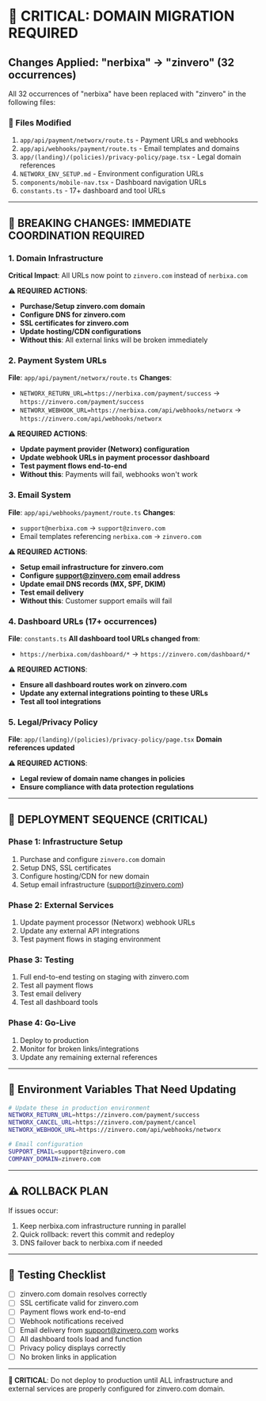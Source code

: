 # 🚨 CRITICAL: DOMAIN MIGRATION REQUIRED

## Changes Applied: "nerbixa" → "zinvero" (32 occurrences)

All 32 occurrences of "nerbixa" have been replaced with "zinvero" in the following files:

### 📁 Files Modified
1. `app/api/payment/networx/route.ts` - Payment URLs and webhooks
2. `app/api/webhooks/payment/route.ts` - Email templates and domains  
3. `app/(landing)/(policies)/privacy-policy/page.tsx` - Legal domain references
4. `NETWORX_ENV_SETUP.md` - Environment configuration URLs
5. `components/mobile-nav.tsx` - Dashboard navigation URLs
6. `constants.ts` - 17+ dashboard and tool URLs

---

## 🚨 BREAKING CHANGES: IMMEDIATE COORDINATION REQUIRED

### 1. **Domain Infrastructure** 
**Critical Impact**: All URLs now point to `zinvero.com` instead of `nerbixa.com`

**⚠️ REQUIRED ACTIONS**:
- **Purchase/Setup zinvero.com domain**
- **Configure DNS for zinvero.com** 
- **SSL certificates for zinvero.com**
- **Update hosting/CDN configurations**
- **Without this**: All external links will be broken immediately

### 2. **Payment System URLs**
**File**: `app/api/payment/networx/route.ts`
**Changes**:
- `NETWORX_RETURN_URL=https://nerbixa.com/payment/success` → `https://zinvero.com/payment/success`
- `NETWORX_WEBHOOK_URL=https://nerbixa.com/api/webhooks/networx` → `https://zinvero.com/api/webhooks/networx`

**⚠️ REQUIRED ACTIONS**:
- **Update payment provider (Networx) configuration**
- **Update webhook URLs in payment processor dashboard**
- **Test payment flows end-to-end**
- **Without this**: Payments will fail, webhooks won't work

### 3. **Email System**
**File**: `app/api/webhooks/payment/route.ts`
**Changes**:
- `support@nerbixa.com` → `support@zinvero.com`
- Email templates referencing `nerbixa.com` → `zinvero.com`

**⚠️ REQUIRED ACTIONS**:
- **Setup email infrastructure for zinvero.com**
- **Configure support@zinvero.com email address**
- **Update email DNS records (MX, SPF, DKIM)**
- **Test email delivery**
- **Without this**: Customer support emails will fail

### 4. **Dashboard URLs (17+ occurrences)**
**File**: `constants.ts`
**All dashboard tool URLs changed from**:
- `https://nerbixa.com/dashboard/*` → `https://zinvero.com/dashboard/*`

**⚠️ REQUIRED ACTIONS**:
- **Ensure all dashboard routes work on zinvero.com**
- **Update any external integrations pointing to these URLs**
- **Test all tool integrations**

### 5. **Legal/Privacy Policy**
**File**: `app/(landing)/(policies)/privacy-policy/page.tsx`
**Domain references updated**

**⚠️ REQUIRED ACTIONS**:
- **Legal review of domain name changes in policies**
- **Ensure compliance with data protection regulations**

---

## 🚦 DEPLOYMENT SEQUENCE (CRITICAL)

### Phase 1: Infrastructure Setup
1. Purchase and configure `zinvero.com` domain
2. Setup DNS, SSL certificates
3. Configure hosting/CDN for new domain
4. Setup email infrastructure (support@zinvero.com)

### Phase 2: External Services  
1. Update payment processor (Networx) webhook URLs
2. Update any external API integrations
3. Test payment flows in staging environment

### Phase 3: Testing
1. Full end-to-end testing on staging with zinvero.com
2. Test all payment flows
3. Test email delivery
4. Test all dashboard tools

### Phase 4: Go-Live
1. Deploy to production
2. Monitor for broken links/integrations
3. Update any remaining external references

---

## 🔧 Environment Variables That Need Updating

```bash
# Update these in production environment
NETWORX_RETURN_URL=https://zinvero.com/payment/success
NETWORX_CANCEL_URL=https://zinvero.com/payment/cancel  
NETWORX_WEBHOOK_URL=https://zinvero.com/api/webhooks/networx

# Email configuration
SUPPORT_EMAIL=support@zinvero.com
COMPANY_DOMAIN=zinvero.com
```

---

## ⚠️ ROLLBACK PLAN

If issues occur:
1. Keep nerbixa.com infrastructure running in parallel
2. Quick rollback: revert this commit and redeploy
3. DNS failover back to nerbixa.com if needed

---

## 🎯 Testing Checklist

- [ ] zinvero.com domain resolves correctly
- [ ] SSL certificate valid for zinvero.com
- [ ] Payment flows work end-to-end
- [ ] Webhook notifications received
- [ ] Email delivery from support@zinvero.com works
- [ ] All dashboard tools load and function
- [ ] Privacy policy displays correctly
- [ ] No broken links in application

---

**🚨 CRITICAL**: Do not deploy to production until ALL infrastructure and external services are properly configured for zinvero.com domain.
